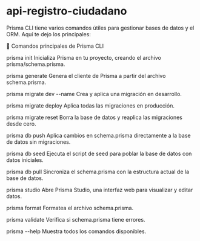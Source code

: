 # api-registro-ciudadano


Prisma CLI tiene varios comandos útiles para gestionar bases de datos y el ORM. Aquí te dejo los principales:

📌 Comandos principales de Prisma CLI

prisma init
Inicializa Prisma en tu proyecto, creando el archivo prisma/schema.prisma.

prisma generate
Genera el cliente de Prisma a partir del archivo schema.prisma.

prisma migrate dev --name <nombre>
Crea y aplica una migración en desarrollo.

prisma migrate deploy
Aplica todas las migraciones en producción.

prisma migrate reset
Borra la base de datos y reaplica las migraciones desde cero.

prisma db push
Aplica cambios en schema.prisma directamente a la base de datos sin migraciones.

prisma db seed
Ejecuta el script de seed para poblar la base de datos con datos iniciales.

prisma db pull
Sincroniza el schema.prisma con la estructura actual de la base de datos.

prisma studio
Abre Prisma Studio, una interfaz web para visualizar y editar datos.

prisma format
Formatea el archivo schema.prisma.

prisma validate
Verifica si schema.prisma tiene errores.

prisma --help
Muestra todos los comandos disponibles.

